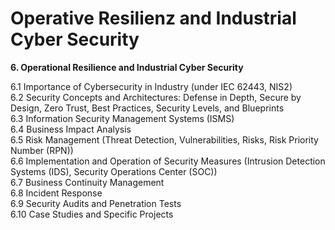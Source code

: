# Operative Resilienz and Industrial Cyber Security

**6. Operational Resilience and Industrial Cyber Security**

6.1 Importance of Cybersecurity in Industry (under IEC 62443, NIS2)\
6.2 Security Concepts and Architectures: Defense in Depth, Secure by Design, Zero Trust, Best Practices, Security Levels, and Blueprints\
6.3 Information Security Management Systems (ISMS)\
6.4 Business Impact Analysis\
6.5 Risk Management (Threat Detection, Vulnerabilities, Risks, Risk Priority Number (RPN))\
6.6 Implementation and Operation of Security Measures (Intrusion Detection Systems (IDS), Security Operations Center (SOC))\
6.7 Business Continuity Management\
6.8 Incident Response\
6.9 Security Audits and Penetration Tests\
6.10 Case Studies and Specific Projects
